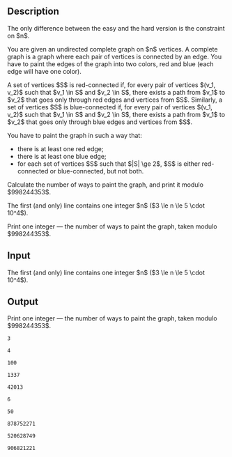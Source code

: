 ## Description

<div><p><span class="tex-font-style-bf">The only difference between the easy and the hard version is the constraint on $n$.</span></p><p>You are given an undirected complete graph on $n$ vertices. A complete graph is a graph where each pair of vertices is connected by an edge. You have to paint the edges of the graph into two colors, red and blue (each edge will have one color).</p><p>A set of vertices $S$ is <span class="tex-font-style-bf">red-connected</span> if, for every pair of vertices $(v_1, v_2)$ such that $v_1 \in S$ and $v_2 \in S$, there exists a path from $v_1$ to $v_2$ that goes only through red edges and vertices from $S$. Similarly, a set of vertices $S$ is <span class="tex-font-style-bf">blue-connected</span> if, for every pair of vertices $(v_1, v_2)$ such that $v_1 \in S$ and $v_2 \in S$, there exists a path from $v_1$ to $v_2$ that goes only through blue edges and vertices from $S$.</p><p>You have to paint the graph in such a way that:</p><ul> <li> there is at least one red edge; </li><li> there is at least one blue edge; </li><li> for each set of vertices $S$ such that $|S| \ge 2$, $S$ is either red-connected or blue-connected, but <span class="tex-font-style-bf">not both</span>. </li></ul><p>Calculate the number of ways to paint the graph, and print it modulo $998244353$.</p></div><div class="input-specification"><p>The first (and only) line contains one integer $n$ ($3 \le n \le 5 \cdot 10^4$).</p></div><div class="output-specification"><p>Print one integer — the number of ways to paint the graph, taken modulo $998244353$.</p></div>

## Input

<p>The first (and only) line contains one integer $n$ ($3 \le n \le 5 \cdot 10^4$).</p>

## Output

<p>Print one integer — the number of ways to paint the graph, taken modulo $998244353$.</p>





```input1
3
```




```input2
4
```




```input3
100
```




```input4
1337
```




```input5
42013
```




```output1
6
```




```output2
50
```




```output3
878752271
```




```output4
520628749
```




```output5
906821221
```


